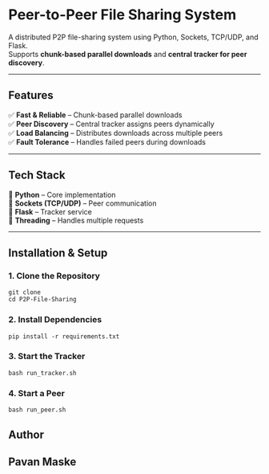 #  Peer-to-Peer File Sharing System  

A distributed P2P file-sharing system using Python, Sockets, TCP/UDP, and Flask.  
Supports **chunk-based parallel downloads** and **central tracker for peer discovery**.

---

##  Features  
✅ **Fast & Reliable** – Chunk-based parallel downloads  
✅ **Peer Discovery** – Central tracker assigns peers dynamically  
✅ **Load Balancing** – Distributes downloads across multiple peers  
✅ **Fault Tolerance** – Handles failed peers during downloads  

---

##  Tech Stack  
🔹 **Python** – Core implementation  
🔹 **Sockets (TCP/UDP)** – Peer communication  
🔹 **Flask** – Tracker service  
🔹 **Threading** – Handles multiple requests  

---

##  Installation & Setup  

### **1. Clone the Repository**

    git clone 
    cd P2P-File-Sharing

### **2. Install Dependencies**

    pip install -r requirements.txt

### **3. Start the Tracker**

    bash run_tracker.sh

### **4. Start a Peer**

    bash run_peer.sh

## **Author**
## **Pavan Maske**